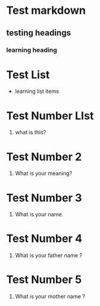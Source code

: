 # Test markdown
## testing headings
### learning heading

# Test List
- learning list items

# Test Number LIst
1. what is this?

# Test Number 2
1. What is your meaning?

# Test Number 3
1. What is your name.

# Test Number 4
1. What is your father name ?

# Test Number 5
1. What is your mother name ?
